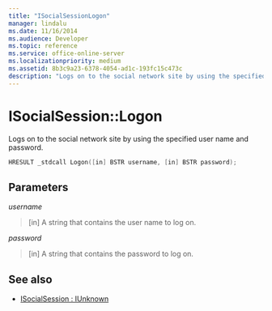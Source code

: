 ```yaml
---
title: "ISocialSessionLogon"
manager: lindalu
ms.date: 11/16/2014
ms.audience: Developer
ms.topic: reference
ms.service: office-online-server
ms.localizationpriority: medium
ms.assetid: 8b3c9a23-6378-4054-ad1c-193fc15c473c
description: "Logs on to the social network site by using the specified user name and password."
---
```


# ISocialSession::Logon

Logs on to the social network site by using the specified user name and password.
  
```cpp
HRESULT _stdcall Logon([in] BSTR username, [in] BSTR password);
```

## Parameters

_username_
  
> [in] A string that contains the user name to log on.
    
_password_
  
> [in] A string that contains the password to log on.
    
## See also

- [ISocialSession : IUnknown](isocialsessioniunknown.md)

